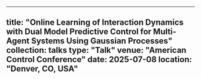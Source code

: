 ---
title: "Online Learning of Interaction Dynamics with Dual Model Predictive Control for Multi-Agent Systems Using Gaussian Processes"
collection: talks
type: "Talk"
venue: "American Control Conference"
date: 2025-07-08
location: "Denver, CO, USA"
--
